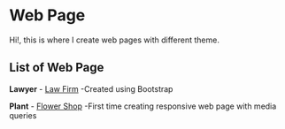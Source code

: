 # Web Page

Hi!, this is where I create web pages with different theme. 

## List of Web Page

**Lawyer** - [Law Firm](https://astrokwk.github.io/web-page/lawyer/index.html)
-Created using Bootstrap

**Plant** - [Flower Shop](https://astrokwk.github.io/web-page/plant/index.html)
-First time creating responsive web page with media queries
